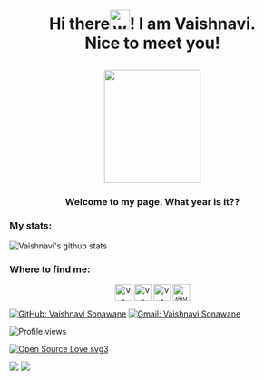 <h1 align="center">Hi there<img alt="wave" src="https://emojis.slackmojis.com/emojis/images/1588177020/8809/wave_hello.gif?1588177020" width="35">! I am Vaishnavi.<br> Nice to meet you!</h1>

<h2 align='center'><img src="https://emojis.slackmojis.com/emojis/images/1463602170/430/what_year_is_it.png?1463602170" height='200' width="170" /></h2>
<h3 align='center'>Welcome to my page. What year is it??</h2>


<h3>My stats:</h3>

![Vaishnavi's github stats](https://github-readme-stats.vercel.app/api?username=v-sonawane&show_icons=true&count_private=true&theme=tokyonight)

<h3>Where to find me:</h3>

<p align="center">
</a>
<a href="https://linkedin.com/in/vaishnavi-sonawane-82ba351a9" target="blank"><img align="center" src="https://cdn.jsdelivr.net/npm/simple-icons@3.0.1/icons/linkedin.svg" alt="v-sonawane" height="30" width="30" /></a>
<a href="https://kaggle.com/vaishnaviasonawane" target="blank"><img align="center" src="https://cdn.jsdelivr.net/npm/simple-icons@3.0.1/icons/kaggle.svg" alt="v-sonawane" height="30" width="30" /></a>
<a href="https://instagram.com/_vaishnavi_sonawane" target="blank"><img align="center" src="https://cdn.jsdelivr.net/npm/simple-icons@3.0.1/icons/instagram.svg" alt="v-sonawaner" height="30" width="30" /></a>
<a href="https://medium.com/@vsona200900" target="blank"><img align="center" src="https://cdn.jsdelivr.net/npm/simple-icons@3.0.1/icons/medium.svg" alt="@vsona200900" height="30" width="30" /></a>
</p>

[![GitHub: Vaishnavi Sonawane](https://img.shields.io/github/followers/ritvij14?label=follow&style=social)](https://github.com/v-sonawane)
[![Gmail: Vaishnavi Sonawane](https://img.shields.io/badge/gmail-%23D14836.svg?&style=plastic&logo=gmail&logoColor=white)](mailto:vsona200900@gmail.com)

![Profile views](https://komarev.com/ghpvc/?username=v-sonawane&label=PROFILE+VIEWS&style=plastic&color=blue)

[![Open Source Love svg3](https://badges.frapsoft.com/os/v3/open-source.svg?v=103)](https://github.com/ellerbrock/open-source-badges/)

![](https://forthebadge.com/images/badges/built-with-love.svg)
![](https://forthebadge.com/images/badges/powered-by-coffee.svg)



